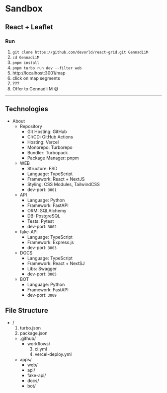 # Sandbox

## React + Leaflet

### Run

1. `git clone https://github.com/devorld/react-grid.git GennadiiM`
2. `cd GennadiiM`
3. `pnpm install`
4. `pnpm turbo run dev --filter web`
5. http://localhost:3001/map
6. click on map segments
7. ???
8. Offer to Gennadii M 😅

---

## Technologies

- About
    - Repository
        - Git Hosting: GitHub
        - CI/CD: GitHub Actions
        - Hosting: Vercel
        - Monorepo: Turborepo
        - Bundler: Turbopack
        - Package Manager: pnpm
    - WEB
        - Structure: FSD
        - Language: TypeScript
        - Framework: React + NextJS
        - Styling: CSS Modules, TailwindCSS
        - dev-port: `3001`
    - API
        - Language: Python
        - Framework: FastAPI
        - ORM: SQLAlchemy
        - DB: PostgreSQL
        - Tests: Pytest
        - dev-port: `3002`
    - fake-API
        - Language: TypeScript
        - Framework: Express.js
        - dev-port: `3003`
    - DOCS
        - Language: TypeScript
        - Framework: React + NextSJ
        - Libs: Swagger
        - dev-port: `3005`
    - BOT
        - Language: Python
        - Framework: FastAPI
        - dev-port: `3009`

## File Structure

<!--
- /
    1. turbo.json
    2. package.json
    - .github/
        - workflows/
            3. ci.yml
            4. vercel-deploy.yml
    - apps/
        - web/
            - app/			<-- Next.js compatibility structure
            - pages/		<-- keep empty App Router (Next.js)
            - src/			<-- Feature-Sliced Design (FSD) structure
        - api/
        - fake-api/
        - docs/
        - bot/
-->

<ul>
    <li>/
        <ol type="1">
          <li>turbo.json</li>
          <li>package.json</li>
        </ol>
        <ul>
            <li>.github/
                <ul>
                    <li>workflows/
                        <ol type="1" start="3">
                          <li>ci.yml</li>
                          <li>vercel-deploy.yml</li>
                       </ol>
                    </li>
                </ul>
            </li>
            <li>apps/
                <ul>
                    <li>web/</li>
                    <li>api/</li>
                    <li>fake-api/</li>
                    <li>docs/</li>
                    <li>bot/</li>
                </ul>
            </li>
        </ul>
    </li>
</ul>
